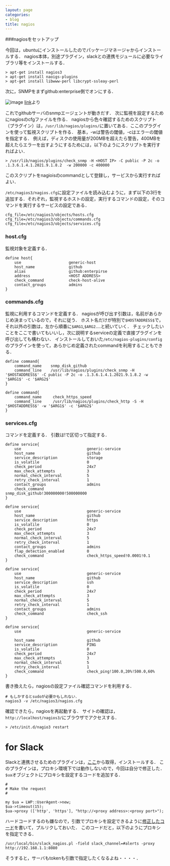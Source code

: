 ```yaml
---
layout: page
categories:
- blog
title: nagios
---
```


###nagiosをセットアップ

今回は，ubuntuにインストールしたのでパッケージマネージャからインストールする．
nagios本体，別途プラグイン，slackとの連携モジュールに必要なライブラリ等をインストールする．

    > apt-get install nagios3
    > apt-get install naoigs-plugins
    > apt-get install libwww-perl libcrypt-ssleay-perl

次に，SNMPをまずgithub:enterprise側でオンにする．

![image](https://github-images.s3.amazonaws.com/enterprise/Enterprise-Enable-SNMP.png)
[link](https://help.github.com/enterprise/11.10.340/admin/articles/monitoring-using-snmp/)より

これでgithubサーバのsnmpエージェントが動きだす．
次に監視を設定するためにnagiosのcfgファイルを作る．
nagiosから色々確認するためのスクリプト（プラグイン）は，````/usr/lib/nagios/plugins/````に置いてある．ここのプラグインを使って監視スクリプトを作る．
基本，-wは警告の閾値，-cはエラーの閾値を指定する．
例えば，ディスクの使用量が200MBを超えたら警告，400MBを超えたらエラーを出すようにするためには，以下のようにスクリプトを実行すればよい．

    > /usr/lib/nagios/plugins/check_snmp -H <HOST IP> -C public -P 2c -o .1.3.6.1.4.1.2021.9.1.8.2  -w 200000 -c 400000

このスクリプトをnagioisのcommandとして登録し，サービスから実行すればよい．

````/etc/nagios3/nagios.cfg````に設定ファイルを読み込むように，まず以下の3行を追加する．それぞれ，監視するホストの設定，実行するコマンドの設定，そのコマンドを実行するサービスの設定である．

    cfg_file=/etc/nagios3/objects/hosts.cfg
    cfg_file=/etc/nagios3/objects/commands.cfg
    cfg_file=/etc/nagios3/objects/services.cfg

### host.cfg

監視対象を定義する．

    define host{
        use                     generic-host
        host_name               github
        alias                   github:enterpirse
        address                 <HOST ADDRESS>
        check_command           check-host-alive
        contact_groups          admins
    }
    
### commands.cfg

監視に利用するコマンドを定義する．
nagiosが呼び出す引数は，名前があらかじめ決まっているので，それに従う．
ホスト名だけが特別で````$HOSTADDRESS$````で，それ以外の引数は，左から順番に````$ARG1````,````$ARG2````....と続いていく．
チェックしたいことをここで書いてもいいし，次に説明するserviceの定義で直接プラグインを呼び出しても構わない．
インストールしておいた````/etc/nagios-plugins/config````のプラグインを使って，あらかじめ定義されたcommandを利用することもできる．

    define command{
        command_name    snmp_disk_github
        command_line    /usr/lib/nagios/plugins/check_snmp -H '$HOSTADDRESS$' -C public -P 2c -o .1.3.6.1.4.1.2021.9.1.8.2 -w '$ARG1$' -c '$ARG2$'
    }

    define command{
        command_name     check_https_speed
        command_line     /usr/lib/nagios/plugins/check_http -S -H '$HOSTADDRESS$' -w '$ARG1$' -c '$ARG2$'
    }

### services.cfg

コマンドを定義する．
引数は!で区切って指定する．

    define service{
        use                             generic-service
        host_name                       github
        service_description             storage
        is_volatile                     0
        check_period                    24x7
        max_check_attempts              3
        normal_check_interval           5
        retry_check_interval            1
        contact_groups                  admins
        check_command                   snmp_disk_github!300000000!500000000
    }

    define service{
        use                             generic-service
        host_name                       github
        service_description             https
        is_volatile                     0
        check_period                    24x7
        max_check_attempts              3
        normal_check_interval           5
        retry_check_interval            1
        contact_groups                  admins
        flap_detection_enabled          0
        check_command                   check_https_speed!0.0001!0.1
    }

    define service{
        use                             generic-service
        host_name                       github
        service_description             ssh
        is_volatile                     0
        check_period                    24x7
        max_check_attempts              3
        normal_check_interval           5
        retry_check_interval            1
        contact_groups                  admins
        check_command                   check_ssh
    }

    define service{
        use                             generic-service

        host_name                       github
        service_description             PING
        is_volatile                     0
        check_period                    24x7
        max_check_attempts              3
        normal_check_interval           5
        retry_check_interval            1
        check_command                   check_ping!100.0,20%!500.0,60%
    }
    
書き換えたら，nagiosの設定ファイル確認コマンドを利用する．

    # もしかするとsudoが必要かもしれない．
    nagios3 -v /etc/nagios3/nagios.cfg
    
確認できたら，nagiosを再起動する．
サイトの確認は，````http://localhost/nagios3/````にブラウザでアクセスする．

    > /etc/init.d/nagio3 restart

# for Slack

Slackと連携させるためのプラグインは，[ここ](https://d-itlab.slack.com/services/3229960993)から取得，インストールする．
このプラグインは，プロキシ環境下では動作しないので，今回は自分で修正した．
````$ua````オブジェクトにプロキシを設定するコードを追加する．

    #
    # Make the request
    #

    my $ua = LWP::UserAgent->new;
    $ua->timeout(15);
    $ua->proxy (['http', 'https'], "http://<proxy address>:<proxy port>");

ハードコードするのも嫌なので，引数でプロキシを設定できるように[修正したコード](https://github.com/sonsongithub/services-examples)を書いて，プルリクしておいた．
このコードだと，以下のようにプロキシを指定できる．

    /usr/local/bin/slack_nagios.pl -field slack_channel=#alerts -proxy http://192.168.1.1:8080

そうすると，サーバもtokenも引数で指定したくなるよね・・・・．